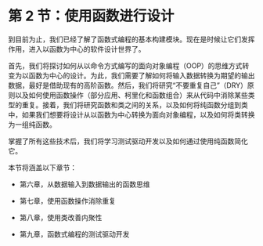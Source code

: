 # 第 2 节：使用函数进行设计

到目前为止，我们已经了解了函数式编程的基本构建模块。现在是时候让它们发挥作用，进入以函数为中心的软件设计世界了。

首先，我们将探讨如何从以命令方式编写的面向对象编程（OOP）的思维方式转变为以函数为中心的设计。为此，我们需要了解如何将输入数据转换为期望的输出数据，最好是借助现有的高阶函数。然后，我们将研究“不要重复自己”（DRY）原则以及如何使用函数操作（部分应用、柯里化和函数组合）来从代码中消除某些类型的重复。接着，我们将研究函数和类之间的关系，以及如何将纯函数分组到类中，如果我们想要将设计从以函数为中心转换为面向对象编程，以及如何将类转换为一组纯函数。

掌握了所有这些技术后，我们将学习测试驱动开发以及如何通过使用纯函数简化它。

本节将涵盖以下章节：

+   第六章，从数据输入到数据输出的函数思维

+   第七章，使用函数操作消除重复

+   第八章，使用类改善内聚性

+   第九章，函数式编程的测试驱动开发
